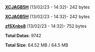 [**XCJAGB5H**](/data/XCJAGB5H.txt) (13/02/23 - 14:32)- 242 bytes

[**XCJAGB5H**](/data/XCJAGB5H.txt) (13/02/23 - 14:32)- 242 bytes

[**zfSXnbs8**](/data/zfSXnbs8.txt) (13/02/23 - 14:32)- 752 bytes

**Total Datas**: 9742

**Total Size**: 64.52 MB / 64.5 MB